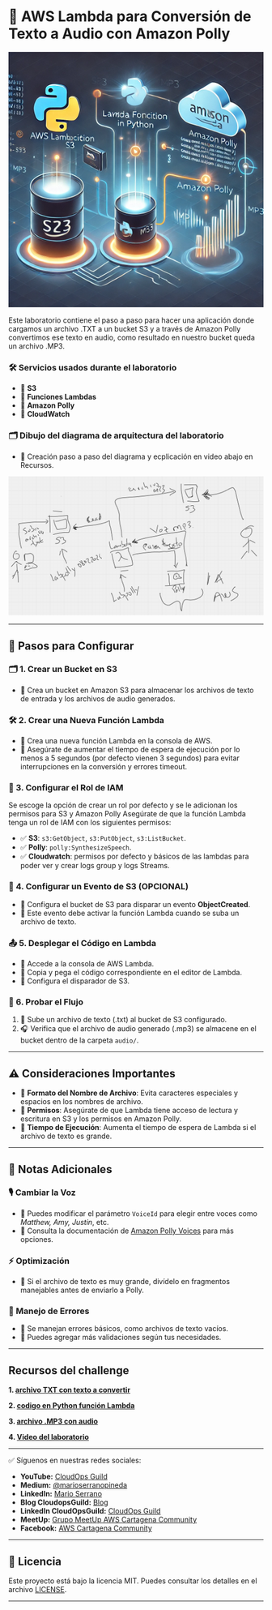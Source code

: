 # 🚀 AWS Lambda para Conversión de Texto a Audio con Amazon Polly

![ConvertirconPolly](imagenes/function_processing_text_file.png)

Este laboratorio contiene el paso a paso para hacer una aplicación donde cargamos un archivo .TXT a un bucket S3 y a través de Amazon Polly convertimos ese texto en audio, como resultado en nuestro bucket queda un archivo .MP3. 

### 🛠️ Servicios usados durante el laboratorio

- 🔹 **S3**
- 🔹 **Funciones Lambdas**
- 🔹 **Amazon Polly**
- 🔹 **CloudWatch**

### 🗂️ Dibujo del diagrama de arquitectura del laboratorio
- 📍 Creación paso a paso del diagrama y ecplicación en video abajo en Recursos.

![diagrama](imagenes/dibujo_arquitectura_laboratorio.png)

---

## 📌 Pasos para Configurar

### 🗂️ 1. Crear un Bucket en S3
- 📍 Crea un bucket en Amazon S3 para almacenar los archivos de texto de entrada y los archivos de audio generados.

### 🛠️ 2. Crear una Nueva Función Lambda
- 📍 Crea una nueva función Lambda en la consola de AWS.
- 📍 Asegúrate de aumentar el tiempo de espera de ejecución por lo menos a 5 segundos (por defecto vienen 3 segundos) para evitar interrupciones en la conversión y errores timeout.

### 🔑 3. Configurar el Rol de IAM
Se escoge la opción de crear un rol por defecto y se le adicionan los permisos para S3 y Amazon Polly
Asegúrate de que la función Lambda tenga un rol de IAM con los siguientes permisos:
- ✅ **S3**: `s3:GetObject`, `s3:PutObject`, `s3:ListBucket`.
- ✅ **Polly**: `polly:SynthesizeSpeech`.
- ✅ **Cloudwatch**: permisos por defecto y básicos de las lambdas para poder ver y crear logs group y logs Streams.

### 📡 4. Configurar un Evento de S3 (OPCIONAL)
- 📍 Configura el bucket de S3 para disparar un evento **ObjectCreated**.
- 📍 Este evento debe activar la función Lambda cuando se suba un archivo de texto.

### 📤 5. Desplegar el Código en Lambda
- 📍 Accede a la consola de AWS Lambda.
- 📍 Copia y pega el código correspondiente en el editor de Lambda.
- 📍 Configura el disparador de S3.

### 🔄 6. Probar el Flujo
1. 📂 Sube un archivo de texto (.txt) al bucket de S3 configurado.
2. 🎧 Verifica que el archivo de audio generado (.mp3) se almacene en el bucket dentro de la carpeta `audio/`.

---

## ⚠️ Consideraciones Importantes
- 🔹 **Formato del Nombre de Archivo**: Evita caracteres especiales y espacios en los nombres de archivo.
- 🔹 **Permisos**: Asegúrate de que Lambda tiene acceso de lectura y escritura en S3 y los permisos en Amazon Polly.
- 🔹 **Tiempo de Ejecución**: Aumenta el tiempo de espera de Lambda si el archivo de texto es grande.

---

## 📌 Notas Adicionales

### 🎙️ Cambiar la Voz
- 🔹 Puedes modificar el parámetro `VoiceId` para elegir entre voces como *Matthew, Amy, Justin*, etc.
- 🔹 Consulta la documentación de [Amazon Polly Voices](https://docs.aws.amazon.com/polly/latest/dg/voicelist.html) para más opciones.

### ⚡ Optimización
- 🔹 Si el archivo de texto es muy grande, divídelo en fragmentos manejables antes de enviarlo a Polly.

### 🛑 Manejo de Errores
- 🔹 Se manejan errores básicos, como archivos de texto vacíos.
- 🔹 Puedes agregar más validaciones según tus necesidades.

---

## Recursos del challenge

**1. [archivo TXT con texto a convertir](recursos/descripcioncomunidad.txt)**

**2. [codigo en Python función Lambda](recursos/funcion_python.txt)**

**3. [archivo .MP3 con audio](recursos/descripcioncomunidad2.mp3)**

**4. [Video del laboratorio](URL)**

---

✅ Síguenos en nuestras redes sociales:

- **YouTube:** [CloudOps Guild](https://www.youtube.com/@CloudOpsGuildCommunity)
- **Medium:** [@marioserranopineda](https://medium.com/@marioserranopineda)
- **LinkedIn:** [Mario Serrano](https://www.linkedin.com/in/mario-rodrigo-serrano-pineda/)
- **Blog CloudopsGuild:** [Blog](https://cloudopsguild.com/blog/)
- **LinkedIn CloudOpsGuild:** [CloudOps Guild](https://www.linkedin.com/company/cloudopsguild/)
- **MeetUp:** [Grupo MeetUp AWS Cartagena Community](https://www.meetup.com/es-ES/aws-colombia-cartagena/)
- **Facebook:** [AWS Cartagena Community](https://www.meetup.com/es-ES/aws-colombia-cartagena/)

---

## 📝 **Licencia**
Este proyecto está bajo la licencia MIT. Puedes consultar los detalles en el archivo [LICENSE](LICENSE).

---